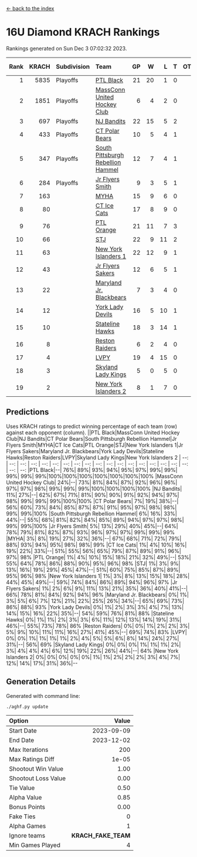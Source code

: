 [<- back to the index](readme.md)
# 16U Diamond KRACH Rankings
Rankings generated on Sun Dec  3 07:02:32 2023.

Rank|KRACH|Subdivision|Team|GP|W|L|T|OTW|OTL|SoS|Exp Wins|Win Diff
---:|---:|:---|:---|---:|---:|---:|---:|---:|---:|---:|---:|---:
1|5835|Playoffs|[PTL Black](https://gamesheetstats.com/seasons/3663/teams/140833/schedule)|21|20|1|0|2|0|359|20.8|-0.0
2|1851|Playoffs|[MassConn United Hockey Club](https://gamesheetstats.com/seasons/3663/teams/140835/schedule)|6|4|2|0|0|0|1890|4.8|-0.0
3|697|Playoffs|[NJ Bandits](https://gamesheetstats.com/seasons/3663/teams/140836/schedule)|22|15|5|2|0|2|791|16.8|-0.0
4|433|Playoffs|[CT Polar Bears](https://gamesheetstats.com/seasons/3663/teams/140834/schedule)|10|5|4|1|0|0|1285|6.3|-0.0
5|347|Playoffs|[South Pittsburgh Rebellion Hammel](https://gamesheetstats.com/seasons/3663/teams/140839/schedule)|12|7|4|1|0|0|1038|8.4|0.0
6|284|Playoffs|[Jr Flyers Smith](https://gamesheetstats.com/seasons/3663/teams/140837/schedule)|9|3|5|1|1|2|1477|4.3|-0.0
7|163||[MYHA](https://gamesheetstats.com/seasons/3663/teams/140838/schedule)|15|9|6|0|0|0|876|9.9|0.0
8|80||[CT Ice Cats](https://gamesheetstats.com/seasons/3663/teams/140846/schedule)|17|8|9|0|0|1|659|8.9|0.0
9|76||[PTL Orange](https://gamesheetstats.com/seasons/3663/teams/140842/schedule)|21|11|7|3|1|0|86|13.4|0.0
10|66||[STJ](https://gamesheetstats.com/seasons/3663/teams/140841/schedule)|22|9|11|2|0|1|897|10.9|0.0
11|63||[New York Islanders 1](https://gamesheetstats.com/seasons/3663/teams/140847/schedule)|22|12|9|1|3|0|103|13.4|0.0
12|43||[Jr Flyers Sakers](https://gamesheetstats.com/seasons/3663/teams/140843/schedule)|12|6|5|1|2|0|90|7.4|0.0
13|22||[Maryland Jr. Blackbears](https://gamesheetstats.com/seasons/3663/teams/140848/schedule)|7|3|4|0|0|1|791|3.9|0.0
14|12||[York Lady Devils](https://gamesheetstats.com/seasons/3663/teams/140845/schedule)|16|5|10|1|0|2|393|6.4|0.0
15|10||[Stateline Hawks](https://gamesheetstats.com/seasons/3663/teams/140840/schedule)|18|3|14|1|0|1|1058|4.4|0.0
16|8||[Reston Raiders](https://gamesheetstats.com/seasons/3663/teams/140850/schedule)|6|2|4|0|1|0|28|2.9|0.0
17|4||[LVPY](https://gamesheetstats.com/seasons/3663/teams/140844/schedule)|19|4|15|0|0|0|98|4.9|0.0
18|3||[Skyland Lady Kings](https://gamesheetstats.com/seasons/3663/teams/140849/schedule)|5|0|5|0|0|0|48|0.9|0.0
19|2||[New York Islanders 2](https://gamesheetstats.com/seasons/3663/teams/140851/schedule)|8|1|7|0|0|0|31|1.9|0.0

## Predictions
Uses KRACH ratings to predict winning percentage of each team (row) against each opponent (column).
||PTL Black|MassConn United Hockey Club|NJ Bandits|CT Polar Bears|South Pittsburgh Rebellion Hammel|Jr Flyers Smith|MYHA|CT Ice Cats|PTL Orange|STJ|New York Islanders 1|Jr Flyers Sakers|Maryland Jr. Blackbears|York Lady Devils|Stateline Hawks|Reston Raiders|LVPY|Skyland Lady Kings|New York Islanders 2
| --: | --: | --: | --: | --: | --: | --: | --: | --: | --: | --: | --: | --: | --: | --: | --: | --: | --: | --: | --: 
|PTL Black|--| 76%| 89%| 93%| 94%| 95%| 97%| 99%| 99%| 99%| 99%| 99%|100%|100%|100%|100%|100%|100%|100%
|MassConn United Hockey Club| 24%|--| 73%| 81%| 84%| 87%| 92%| 96%| 96%| 97%| 97%| 98%| 99%| 99%| 99%|100%|100%|100%|100%
|NJ Bandits| 11%| 27%|--| 62%| 67%| 71%| 81%| 90%| 90%| 91%| 92%| 94%| 97%| 98%| 99%| 99%| 99%|100%|100%
|CT Polar Bears|  7%| 19%| 38%|--| 56%| 60%| 73%| 84%| 85%| 87%| 87%| 91%| 95%| 97%| 98%| 98%| 99%| 99%|100%
|South Pittsburgh Rebellion Hammel|  6%| 16%| 33%| 44%|--| 55%| 68%| 81%| 82%| 84%| 85%| 89%| 94%| 97%| 97%| 98%| 99%| 99%|100%
|Jr Flyers Smith|  5%| 13%| 29%| 40%| 45%|--| 64%| 78%| 79%| 81%| 82%| 87%| 93%| 96%| 97%| 97%| 99%| 99%| 99%
|MYHA|  3%|  8%| 19%| 27%| 32%| 36%|--| 67%| 68%| 71%| 72%| 79%| 88%| 93%| 94%| 95%| 98%| 98%| 99%
|CT Ice Cats|  1%|  4%| 10%| 16%| 19%| 22%| 33%|--| 51%| 55%| 56%| 65%| 79%| 87%| 89%| 91%| 96%| 97%| 98%
|PTL Orange|  1%|  4%| 10%| 15%| 18%| 21%| 32%| 49%|--| 53%| 55%| 64%| 78%| 86%| 88%| 90%| 95%| 96%| 98%
|STJ|  1%|  3%|  9%| 13%| 16%| 19%| 29%| 45%| 47%|--| 51%| 60%| 75%| 85%| 87%| 89%| 95%| 96%| 98%
|New York Islanders 1|  1%|  3%|  8%| 13%| 15%| 18%| 28%| 44%| 45%| 49%|--| 59%| 74%| 84%| 86%| 89%| 94%| 96%| 97%
|Jr Flyers Sakers|  1%|  2%|  6%|  9%| 11%| 13%| 21%| 35%| 36%| 40%| 41%|--| 66%| 78%| 81%| 84%| 92%| 94%| 96%
|Maryland Jr. Blackbears|  0%|  1%|  3%|  5%|  6%|  7%| 12%| 21%| 22%| 25%| 26%| 34%|--| 65%| 69%| 73%| 86%| 88%| 93%
|York Lady Devils|  0%|  1%|  2%|  3%|  3%|  4%|  7%| 13%| 14%| 15%| 16%| 22%| 35%|--| 54%| 59%| 76%| 81%| 88%
|Stateline Hawks|  0%|  1%|  1%|  2%|  3%|  3%|  6%| 11%| 12%| 13%| 14%| 19%| 31%| 46%|--| 55%| 73%| 78%| 86%
|Reston Raiders|  0%|  0%|  1%|  2%|  2%|  3%|  5%|  9%| 10%| 11%| 11%| 16%| 27%| 41%| 45%|--| 69%| 74%| 83%
|LVPY|  0%|  0%|  1%|  1%|  1%|  1%|  2%|  4%|  5%|  5%|  6%|  8%| 14%| 24%| 27%| 31%|--| 56%| 69%
|Skyland Lady Kings|  0%|  0%|  0%|  1%|  1%|  1%|  2%|  3%|  4%|  4%|  4%|  6%| 12%| 19%| 22%| 26%| 44%|--| 64%
|New York Islanders 2|  0%|  0%|  0%|  0%|  0%|  1%|  1%|  2%|  2%|  2%|  3%|  4%|  7%| 12%| 14%| 17%| 31%| 36%|--

## Generation Details

Generated with command line:
```
./aghf.py update
```

| Option | Value |
| :----- | ----: |
| Start Date | 2023-09-09 |
| End Date | 2023-12-02 |
| Max Iterations | 200 |
| Max Ratings Diff | 1e-05 |
| Shootout Win Value | 1.00 |
| Shootout Loss Value | 0.00 |
| Tie Value | 0.50 |
| Alpha Value | 0.85 |
| Bonus Points | 0.00 |
| Fake Ties | 0 |
| Alpha Games | 1 |
| Ignore teams | __KRACH_FAKE_TEAM__ |
| Min Games Played | 4 |

